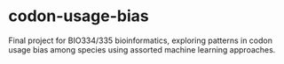 # codon-usage-bias
Final project for BIO334/335 bioinformatics, exploring patterns in codon usage bias among species using assorted machine learning approaches.
